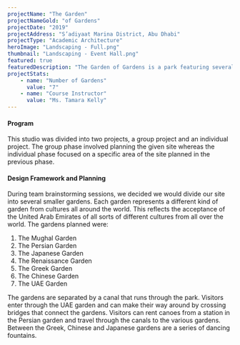 ```yaml
---
projectName: "The Garden"
projectNameGold: "of Gardens"
projectDate: "2019"
projectAddress: "S’adiyaat Marina District, Abu Dhabi"
projectType: "Academic Architecture"
heroImage: "Landscaping - Full.png"
thumbnail: "Landscaping - Event Hall.png"
featured: true
featuredDescription: "The Garden of Gardens is a park featuring several smaller gardens. Each garden represents a different kind of garden from cultures all around the world. This reflects the acceptance of the United Arab Emirates of all sorts of different cultures from all over the world."
projectStats:
    - name: "Number of Gardens"
      value: "7"
    - name: "Course Instructor"
      value: "Ms. Tamara Kelly"
---
```

#### Program
This studio was divided into two projects, a group project and an individual project. The group phase involved planning the given site whereas the individual phase focused on a specific area of the site planned in the previous phase.

#### Design Framework and Planning
During team brainstorming sessions, we decided we would divide our site into several smaller gardens. Each garden represents a different kind of garden from cultures all around the world.
This reflects the acceptance of the United Arab Emirates of all sorts of different cultures from all over the world.
The gardens planned were:
1. The Mughal Garden
1. The Persian Garden
1. The Japanese Garden
1. The Renaissance Garden
1. The Greek Garden
1. The Chinese Garden
1. The UAE Garden

The gardens are separated by a canal that runs through the park. Visitors enter through the UAE garden and can make their way around by crossing bridges that connect the gardens.
Visitors can rent canoes from a station in the Persian garden and travel through the canals to the various gardens. Between the Greek, Chinese and Japanese gardens are a series of dancing fountains.